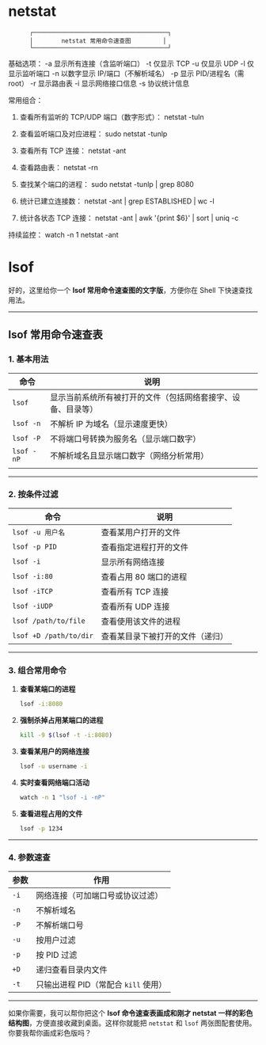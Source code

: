 
# netstat

          ┌──────────────────────────────────────┐
          │        netstat 常用命令速查图         │
          └──────────────────────────────────────┘

基础选项：
    -a      显示所有连接（含监听端口）
    -t      仅显示 TCP
    -u      仅显示 UDP
    -l      仅显示监听端口
    -n      以数字显示 IP/端口（不解析域名）
    -p      显示 PID/进程名（需 root）
    -r      显示路由表
    -i      显示网络接口信息
    -s      协议统计信息

常用组合：
1. 查看所有监听的 TCP/UDP 端口（数字形式）：
    netstat -tuln

2. 查看监听端口及对应进程：
    sudo netstat -tunlp

3. 查看所有 TCP 连接：
    netstat -ant

4. 查看路由表：
    netstat -rn

5. 查找某个端口的进程：
    sudo netstat -tunlp | grep 8080

6. 统计已建立连接数：
    netstat -ant | grep ESTABLISHED | wc -l

7. 统计各状态 TCP 连接：
    netstat -ant | awk '{print $6}' | sort | uniq -c

持续监控：
    watch -n 1 netstat -ant


# lsof

好的，这里给你一个 **lsof 常用命令速查图的文字版**，方便你在 Shell 下快速查找用法。

---

## **lsof 常用命令速查表**

### **1. 基本用法**

| 命令         | 说明                             |
| ---------- | ------------------------------ |
| `lsof`     | 显示当前系统所有被打开的文件（包括网络套接字、设备、目录等） |
| `lsof -n`  | 不解析 IP 为域名（显示速度更快）             |
| `lsof -P`  | 不将端口号转换为服务名（显示端口数字）            |
| `lsof -nP` | 不解析域名且显示端口数字（网络分析常用）           |
|            |                                |

---

### **2. 按条件过滤**

|命令|说明|
|---|---|
|`lsof -u 用户名`|查看某用户打开的文件|
|`lsof -p PID`|查看指定进程打开的文件|
|`lsof -i`|显示所有网络连接|
|`lsof -i:80`|查看占用 80 端口的进程|
|`lsof -iTCP`|查看所有 TCP 连接|
|`lsof -iUDP`|查看所有 UDP 连接|
|`lsof /path/to/file`|查看使用该文件的进程|
|`lsof +D /path/to/dir`|查看某目录下被打开的文件（递归）|

---

### **3. 组合常用命令**

1. **查看某端口的进程**
    
    ```bash
    lsof -i:8080
    ```
    
2. **强制杀掉占用某端口的进程**
    
    ```bash
    kill -9 $(lsof -t -i:8080)
    ```
    
3. **查看某用户的网络连接**
    
    ```bash
    lsof -u username -i
    ```
    
4. **实时查看网络端口活动**
    
    ```bash
    watch -n 1 "lsof -i -nP"
    ```
    
5. **查看进程占用的文件**
    
    ```bash
    lsof -p 1234
    ```
    

---

### **4. 参数速查**

|参数|作用|
|---|---|
|`-i`|网络连接（可加端口号或协议过滤）|
|`-n`|不解析域名|
|`-P`|不解析端口号|
|`-u`|按用户过滤|
|`-p`|按 PID 过滤|
|`+D`|递归查看目录内文件|
|`-t`|只输出进程 PID（常配合 `kill` 使用）|

---

如果你需要，我可以帮你把这个 **lsof 命令速查表画成和刚才 netstat 一样的彩色结构图**，方便直接收藏到桌面。这样你就能把 `netstat` 和 `lsof` 两张图配套使用。  
你要我帮你画成彩色版吗？